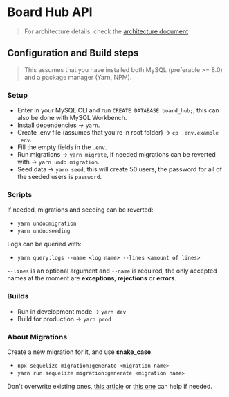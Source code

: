 # Board Hub API

> For architecture details, check the [architecture document](./ARCHITECTURE.md)

## Configuration and Build steps

> This assumes that you have installed both MySQL (preferable >= 8.0) and a package manager (Yarn, NPM).

### Setup

- Enter in your MySQL CLI and run `CREATE DATABASE board_hub;`, this can also be done with MySQL Workbench.
- Install dependencies → `yarn`.
- Create .env file (assumes that you're in root folder) → `cp .env.example .env`.
- Fill the empty fields in the `.env`.
- Run migrations → `yarn migrate`, if needed migrations can be reverted with → `yarn undo:migration`.
- Seed data → `yarn seed`, this will create 50 users, the password for all of the seeded users is `password`.

### Scripts

If needed, migrations and seeding can be reverted:

- `yarn undo:migration`
- `yarn undo:seeding`

Logs can be queried with:

- `yarn query:logs --name <log name> --lines <amount of lines>`

`--lines` is an optional argument and `--name` is required, the only accepted names
at the moment are **exceptions**, **rejections** or **errors**.

### Builds

- Run in development mode → `yarn dev`
- Build for production → `yarn prod`

### About Migrations

Create a new migration for it, and use **snake_case**.

- `npx sequelize migration:generate <migration name>`
- `yarn run sequelize migration:generate <migration name>`

Don't overwrite existing ones, [this article](https://dev.to/anayooleru/modifying-an-existing-sequelize-migration-1mnn)  or [this one](https://sequelize.org/master/manual/migrations.html) can help if needed.